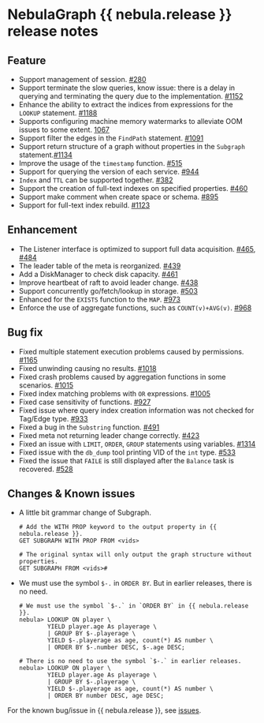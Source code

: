 # NebulaGraph {{ nebula.release }} release notes

## Feature

- Support management of session. [#280](https://github.com/vesoft-inc/nebula-graph/pull/280)
- Support terminate the slow queries, know issue: there is a delay in querying and terminating the query due to the implementation. [#1152](https://github.com/vesoft-inc/nebula-graph/pull/1152)
- Enhance the ability to extract the indices from expressions for the `LOOKUP` statement. [#1188](https://github.com/vesoft-inc/nebula-graph/pull/1188)
- Supports configuring machine memory watermarks to alleviate OOM issues to some extent. [1067](https://github.com/vesoft-inc/nebula-graph/pull/1067)
- Support filter the edges in the `FindPath` statement. [#1091](https://github.com/vesoft-inc/nebula-graph/pull/1091)
- Support return structure of a graph without properties in the `Subgraph` statement.[#1134](https://github.com/vesoft-inc/nebula-graph/pull/1134)
- Improve the usage of the `timestamp` function. [#515](https://github.com/vesoft-inc/nebula-common/pull/515)
- Support for querying the version of each service. [#944](https://github.com/vesoft-inc/nebula-graph/pull/944)
- `Index` and `TTL` can be supported together. [#382](https://github.com/vesoft-inc/nebula-storage/pull/382)
- Support the creation of full-text indexes on specified properties. [#460](https://github.com/vesoft-inc/nebula-storage/pull/460)
- Support make comment when create space or schema. [#895](https://github.com/vesoft-inc/nebula-graph/pull/895)
- Support for full-text index rebuild. [#1123](https://github.com/vesoft-inc/nebula-graph/pull/1123)

## Enhancement

- The Listener interface is optimized to support full data acquisition. [#465](https://github.com/vesoft-inc/nebula-storage/pull/465), [#484](https://github.com/vesoft-inc/nebula-storage/pull/484)
- The leader table of the meta is reorganized. [#439](https://github.com/vesoft-inc/nebula-storage/pull/439)
- Add a DiskManager to check disk capacity. [#461](https://github.com/vesoft-inc/nebula-storage/pull/461)
- Improve heartbeat of raft to avoid leader change. [#438](https://github.com/vesoft-inc/nebula-storage/pull/438)
- Support concurrently go/fetch/lookup in storage. [#503](https://github.com/vesoft-inc/nebula-storage/pull/503)
- Enhanced for the `EXISTS` function to the `MAP`. [#973](https://github.com/vesoft-inc/nebula-graph/pull/973)
- Enforce the use of aggregate functions, such as `COUNT(v)+AVG(v)`. [#968](https://github.com/vesoft-inc/nebula-graph/pull/968)

## Bug fix

- Fixed multiple statement execution problems caused by permissions. [#1165](https://github.com/vesoft-inc/nebula-graph/pull/1165)
- Fixed unwinding causing no results. [#1018](https://github.com/vesoft-inc/nebula-graph/pull/1018)
- Fixed crash problems caused by aggregation functions in some scenarios. [#1015](https://github.com/vesoft-inc/nebula-graph/pull/1015)
- Fixed index matching problems with `OR` expressions. [#1005](https://github.com/vesoft-inc/nebula-graph/pull/1005)
- Fixed case sensitivity of functions. [#927](https://github.com/vesoft-inc/nebula-graph/issues/927)
- Fixed issue where query index creation information was not checked for Tag/Edge type. [#933](https://github.com/vesoft-inc/nebula-graph/pull/933)
- Fixed a bug in the `Substring` function. [#491](https://github.com/vesoft-inc/nebula-common/pull/491)
- Fixed meta not returning leader change correctly. [#423](https://github.com/vesoft-inc/nebula-storage/pull/423)
- Fixed an issue with `LIMIT`, `ORDER`, `GROUP` statements using variables. [#1314](https://github.com/vesoft-inc/nebula-graph/pull/1314)
- Fixed issue with the `db_dump` tool printing VID of the `int` type. [#533](https://github.com/vesoft-inc/nebula-storage/pull/533)
- Fixed the issue that `FAILE` is still displayed after the `Balance` task is recovered. [#528](https://github.com/vesoft-inc/nebula-storage/pull/528)

## Changes & Known issues

- A little bit grammar change of Subgraph.

    ```ngql
    # Add the WITH PROP keyword to the output property in {{ nebula.release }}.
    GET SUBGRAPH WITH PROP FROM <vids>

    # The original syntax will only output the graph structure without properties.
    GET SUBGRAPH FROM <vids>#
    ```

- We must use the symbol `$-.` in `ORDER BY`. But in earlier releases, there is no need.

    ```ngql
    # We must use the symbol `$-.` in `ORDER BY` in {{ nebula.release }}.
    nebula> LOOKUP ON player \
            YIELD player.age As playerage \
            | GROUP BY $-.playerage \
            YIELD $-.playerage as age, count(*) AS number \
            | ORDER BY $-.number DESC, $-.age DESC;

    # There is no need to use the symbol `$-.` in earlier releases.
    nebula> LOOKUP ON player \
            YIELD player.age As playerage \
            | GROUP BY $-.playerage \
            YIELD $-.playerage as age, count(*) AS number \
            | ORDER BY number DESC, age DESC;
    ```

For the known bug/issue in {{ nebula.release }}, see [issues](https://github.com/vesoft-inc/nebula-graph/issues).
